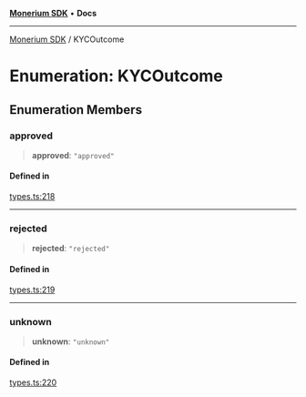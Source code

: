 [**Monerium SDK**](../README.md) • **Docs**

---

[Monerium SDK](../README.md) / KYCOutcome

# Enumeration: KYCOutcome

## Enumeration Members

### approved

> **approved**: `"approved"`

#### Defined in

[types.ts:218](https://github.com/monerium/js-monorepo/blob/132ae6f6b7d189aad355aa9ba25793222c11aea9/packages/sdk/src/types.ts#L218)

---

### rejected

> **rejected**: `"rejected"`

#### Defined in

[types.ts:219](https://github.com/monerium/js-monorepo/blob/132ae6f6b7d189aad355aa9ba25793222c11aea9/packages/sdk/src/types.ts#L219)

---

### unknown

> **unknown**: `"unknown"`

#### Defined in

[types.ts:220](https://github.com/monerium/js-monorepo/blob/132ae6f6b7d189aad355aa9ba25793222c11aea9/packages/sdk/src/types.ts#L220)
